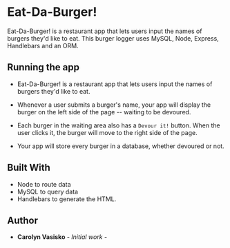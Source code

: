 # Eat-Da-Burger!
Eat-Da-Burger! is a restaurant app that lets users input the names of burgers they'd like to eat.  This burger logger uses MySQL, Node, Express, Handlebars and an ORM.

## Running the app
* Eat-Da-Burger! is a restaurant app that lets users input the names of burgers they'd like to eat.

* Whenever a user submits a burger's name, your app will display the burger on the left side of the page -- waiting to be devoured.

* Each burger in the waiting area also has a `Devour it!` button. When the user clicks it, the burger will move to the right side of the page.

* Your app will store every burger in a database, whether devoured or not.


## Built With

*  Node to route data
*  MySQL to query data
*  Handlebars to generate the HTML.


## Author

* **Carolyn Vasisko** - *Initial work* -
